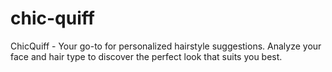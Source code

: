 # chic-quiff
ChicQuiff - Your go-to for personalized hairstyle suggestions. Analyze your face and hair type to discover the perfect look that suits you best.
